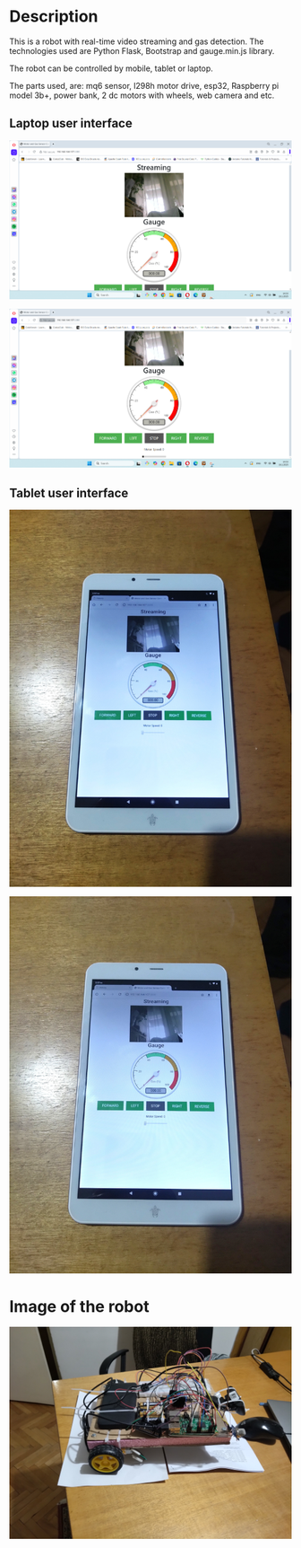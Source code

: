 # Description

This is a robot with real-time video streaming and gas detection. The technologies used are Python Flask, Bootstrap and gauge.min.js library.

The robot can be controlled by mobile, tablet or laptop.

The parts used, are: mq6 sensor, l298h motor drive, esp32, Raspberry pi model 3b+, power bank, 2 dc motors with wheels, web camera and etc.

## Laptop user interface

![Alt text](https://raw.githubusercontent.com/OrdancheNedev/Inspector_Sonda-Flask/master/image1.png)


![Alt text](https://raw.githubusercontent.com/OrdancheNedev/Inspector_Sonda-Flask/master/image2.png)


## Tablet user interface 

![Alt text](https://raw.githubusercontent.com/OrdancheNedev/Inspector_Sonda-Flask/master/image3.jpg)


![Alt text](https://raw.githubusercontent.com/OrdancheNedev/Inspector_Sonda-Flask/master/image4.jpg)


# Image of the robot

![Alt text](https://raw.githubusercontent.com/OrdancheNedev/Inspector_Sonda-Flask/master/image6.jpg)


